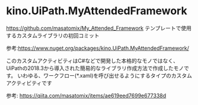 # kino.UiPath.MyAttendedFramework


https://github.com/masatomix/My_Attended_Framework テンプレートで使用するカスタムライブラリの初回コミット


参考:https://www.nuget.org/packages/kino.UiPath.MyAttendedFramework/



このカスタムアクティビティはC#などで開発した本格的なモノではなく、UiPathの2018.3から導入された簡易的なライブラリ作成方法で作成したモノです。
いわゆる、ワークフロー(*.xaml)を呼び出せるようにするタイプのカスタムアクティビティです

参考: https://qiita.com/masatomix/items/ae619eed7699e677338d
